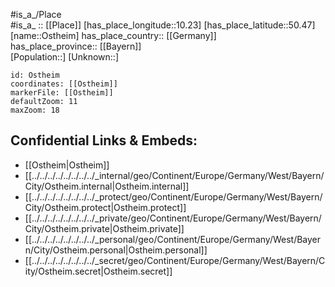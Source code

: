 ﻿---
location: [50.47,10.23] 
mapzoom: [7,12] 
mapmarker: city 
type: City
tags:
- geo/City


SpocWebEntityId: 33177
isDeleted: false
confidential: public

---
#is_a_/Place  
#is_a_ :: [[Place]] 
[has_place_longitude::10.23] 
[has_place_latitude::50.47] 
[name::Ostheim] 
has_place_country:: [[Germany]]  
has_place_province:: [[Bayern]]  
[Population::] 
[Unknown::] 


```leaflet
id: Ostheim
coordinates: [[Ostheim]] 
markerFile: [[Ostheim]] 
defaultZoom: 11 
maxZoom: 18
```


## Confidential Links & Embeds: 
- [[Ostheim|Ostheim]]  
- [[../../../../../../../../_internal/geo/Continent/Europe/Germany/West/Bayern/City/Ostheim.internal|Ostheim.internal]] 
- [[../../../../../../../../_protect/geo/Continent/Europe/Germany/West/Bayern/City/Ostheim.protect|Ostheim.protect]] 
- [[../../../../../../../../_private/geo/Continent/Europe/Germany/West/Bayern/City/Ostheim.private|Ostheim.private]] 
- [[../../../../../../../../_personal/geo/Continent/Europe/Germany/West/Bayern/City/Ostheim.personal|Ostheim.personal]] 
- [[../../../../../../../../_secret/geo/Continent/Europe/Germany/West/Bayern/City/Ostheim.secret|Ostheim.secret]] 
